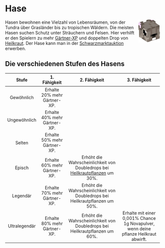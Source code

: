 # Hase

<img align="right" width="70" eight="75" src="../../../assets/image/pets/Hase.png">

Hasen bewohnen eine Vielzahl von Lebensräumen, von der Tundra über Grasländer bis zu tropischen Wäldern. Die meisten Hasen suchen Schutz unter Sträuchern und Felsen. Hier verhilft er den Spielern zu mehr [Gärtner-XP](../../pages/skills/gärtner.md) und doppelten Drop von [Heilkraut](../../pages/bmt/heilkraut.md). Der Hase kann man in der [Schwarzmarktauktion](../../pages/orte/schwarzmarkt.md) erwerben.

## Die verschiedenen Stufen des Hasens

| Stufe | 1. Fähigkeit | 2. Fähigkeit | 3. Fähigkeit |
|:-:|:-:|:-:|:-:|
| Gewöhnlich | Erhalte 20% mehr Gärtner-XP. |
| Ungewöhnlich | Erhalte 40% mehr Gärtner-XP. |
| Selten | Erhalte 50% mehr Gärtner-XP. |
| Episch | Erhalte 60% mehr Gärtner-XP. | Erhöht die Wahrscheinlichkeit von Doubledrops bei [Heilkrautpflanzen](../../pages/pflanzen/heilkraut.md) um 30%. |
| Legendär | Erhalte 70% mehr Gärtner-XP. | Erhöht die Wahrscheinlichkeit von Doubledrops bei Heilkrautpflanzen um 50%. |
| Ultralegendär | Erhalte 80% mehr Gärtner-XP. | Erhöht die Wahrscheinlichkeit von Doubledrops bei Heilkrautpflanzen um 60%. | Erhalte mit einer 0,001% Chance 1g Novapulver, wenn deine pflanze Heilkraut abwirft. |
